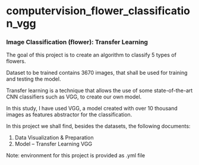 # computervision_flower_classification_vgg
### Image Classification (flower): Transfer Learning

The goal of this project is to create an algorithm to classify 5 types of flowers. 

Dataset to be trained contains 3670 images, that shall be used for training and testing the model.

Transfer learning is a technique that allows the use of some state-of-the-art CNN classifiers such as VGG, to create our own model.

In this study, I have used VGG, a model created with over 10 thousand images as features abstractor for the classification. 

In this project we shall find, besides the datasets, the following documents:

1. Data Visualization & Preparation
2. Model – Transfer Learning VGG

Note: environment for this project is provided as .yml file


